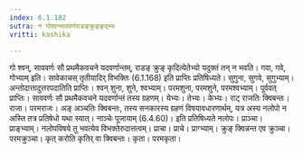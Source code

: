 ```yaml
---
index: 6.1.182
sutra: न गोश्वन्साववर्णराडङ्क्रुङ्कृद्भ्यः
vritti: kashika

---
```

गो श्वन्, साववर्णः सौ प्रथमैकवचने यदवर्णान्तम्, राडङ् क्रुङ् कृदित्येतेभ्यो यदुक्तं तन् न भवति। गवा, गवे, गोभ्याम् इति। सावेकाचस् तृतीयादिर् विभक्तिः (6.1.168) इति प्राप्तिः प्रतिषिध्यते। सुगुना, सुगवे, सुगुभ्याम्। अन्तोदात्तादुत्तरपदातिति प्राप्तिः। श्वन् शुना, शुने, श्वभ्याम्। परमशुना, परमशुने, परमश्वभ्याम्। पूर्ववत् प्राप्तिः। साववर्णः सौ प्रथमैकवचने यदवर्णान्तं तस्य ग्रहणम्। येभ्यः। तेभ्यः। केभ्यः। राट् राजतिः क्विबन्तः। राजा। परमराजः। अङ् अञ्चतिः क्विबन्तः, तस्य सनकारस्य ग्रहणं विषयावधारणार्थम्, यत्र अस्य नलोपो न अस्ति तत्र प्रतिषेधो यथा स्यात्। नाञ्चेः पूजायाम् (6.4.60)। इति प्रतिषिध्यते नलोपः। प्राञ्चा। प्राङ्भ्याम्। नलोपविषये तु भवत्येव विभक्तेरुदात्तत्वम्। प्राचा। प्राचे। प्राग्भ्याम्। क्रुङ् क्विन्नन्त एव क्रुञ्चा। परमक्रुञ्चा। कृत् करोति कृतिर् वा क्विबन्तः। कृता। परमकृता।